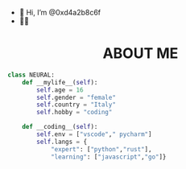 - 👋 Hi, I’m @0xd4a2b8c6f
- 👀💗 <h1 align="center">ABOUT ME</h1>
```python
class NEURAL:
    def __mylife__(self):
        self.age = 16
        self.gender = "female"
        self.country = "Italy"
        self.hobby = "coding"

    def __coding__(self):
        self.env = ["vscode"," pycharm"]
        self.langs = {
            "expert": ["python","rust"],
            "learning": ["javascript","go"]}
```
